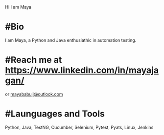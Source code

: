 
Hi I am Maya

#Bio
=================================
I am Maya, a Python and Java enthusiathic in automation testing.

#Reach me at https://www.linkedin.com/in/mayajagan/    
=================================
or mayababuji@outlook.com

#Launguages and Tools
=================================
Python,
Java,
TestNG,
Cucumber,
Selenium,
Pytest,
Pyats,
Linux,
Jenkins

